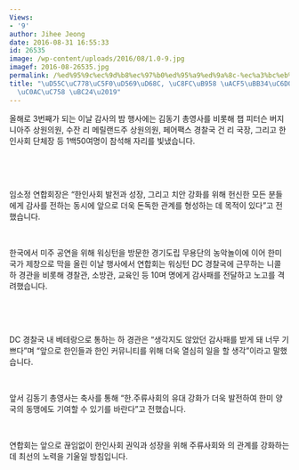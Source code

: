 ```yaml
---
Views:
- '9'
author: Jihee Jeong
date: 2016-08-31 16:55:33
id: 26535
image: /wp-content/uploads/2016/08/1.0-9.jpg
imagef: 2016-08-26535.jpg
permalink: /%ed%95%9c%ec%9d%b8%ec%97%b0%ed%95%a9%ed%9a%8c-%ec%a3%bc%eb%a5%98-%ea%b3%b5%eb%ac%b4%ec%9b%90-%ea%b0%90%ec%82%ac%ec%9d%98-%eb%b0%a4/
title: "\uD55C\uC778\uC5F0\uD569\uD68C, \uC8FC\uB958 \uACF5\uBB34\uC6D0 \u2018\uAC10\
  \uC0AC\uC758 \uBC24\u2019"
---
```


올해로 3번째가 되는 이날 감사의 밤 행사에는 김동기 총영사를 비롯해 챕 피터슨 버지니아주 상원의원, 수잔 리 메릴랜드주 상원의원, 페어팩스 경찰국 건 리 국장, 그리고 한인사회 단체장 등 1백50여명이 참석해 자리를 빛냈습니다.

&nbsp;

&nbsp;

임소정 연합회장은 “한인사회 발전과 성장, 그리고 치안 강화를 위해 헌신한 모든 분들에게 감사를 전하는 동시에 앞으로 더욱 돈독한 관계를 형성하는 데 목적이 있다”고 전했습니다.

&nbsp;

한국에서 미주 공연을 위해 워싱턴을 방문한 경기도립 무용단의 농악놀이에 이어 한미 국가 제창으로 막을 올린 이날 행사에서 연합회는 워싱턴 DC 경찰국에 근무하는 니콜 하 경관을 비롯해 경찰관, 소방관, 교육인 등 10며 명에게 감사패를 전달하고 노고를 격려했습니다.

&nbsp;

&nbsp;

DC 경찰국 내 베테랑으로 통하는 하 경관은 “생각지도 않았던 감사패를 받게 돼 너무 기쁘다”며 “앞으로 한인들과 한인 커뮤니티를 위해 더욱 열심히 일을 할 생각”이라고 말했습니다.

&nbsp;

앞서 김동기 총영사는 축사를 통해 “한.주류사회의 유대 강화가 더욱 발전하여 한미 양국의 동맹에도 기여할 수 있기를 바란다”고 전했습니다.

&nbsp;

연합회는 앞으로 끊임없이 한인사회 권익과 성장을 위해 주류사회와 의 관계를 강화하는데 최선의 노력을 기울일 방침입니다.
